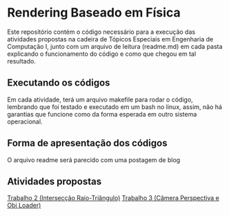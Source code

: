 # Rendering Baseado em Física

Este repositório contém o código necessário para a execução das atividades propostas na cadeira de Tópicos Especiais em Engenharia de Computação I, junto com um arquivo de leitura (readme.md) em cada pasta explicando o funcionamento do código e como que chegou em tal resultado.

## Executando os códigos
Em cada atividade, terá um arquivo makefile para rodar o código, lembrando que foi testado e executado em um bash no linux, assim, não há garantias que funcione como da forma esperada em outro sistema operacional.

## Forma de apresentação dos códigos
O arquivo readme será parecido com uma postagem de blog

## Atividades propostas
[Trabalho 2 (Intersecção Raio-Triângulo)](https://github.com/nycholassousa/RenderingBaseadoEmFisica/tree/master/Atividade%202)
[Trabalho 3 (Câmera Perspectiva e Obj Loader)](https://github.com/nycholassousa/RenderingBaseadoEmFisica/tree/master/Atividade%203)